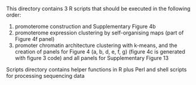 This directory contains 3 R scripts that should be executed in the following order:

1) promoterome construction and Supplementary Figure 4b
2) promoterome expression clustering by self-organising maps (part of Figure 4f panel) 
3) promoter chromatin architecture clustering with k-means, and the creation of panels for Figure 4 (a, b, d, e, f, g) (figure 4c is generated with figure 3 code) and all panels for Supplementary Figure 13

Scripts directory contains helper functions in R plus Perl and shell scripts for processing sequencing data
